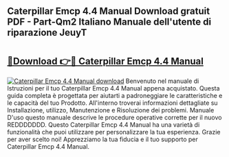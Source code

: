 ## Caterpillar Emcp 4.4 Manual Download gratuit PDF - Part-Qm2 Italiano Manuale dell'utente di riparazione JeuyT

# <h2><a href="http://dfb245.blite.top/?on=Caterpillar+Emcp+4.4+Manual">🔗Download 👉🔴 Caterpillar Emcp 4.4 Manual</a></h2>

[![Caterpillar Emcp 4.4 Manual download](https://i.imgur.com/lujVjoI.png)](http://dfb245.blite.top/?on=Caterpillar+Emcp+4.4+Manual)
Benvenuto nel manuale di Istruzioni per il tuo Caterpillar Emcp 4.4 Manual appena acquistato. Questa guida completa è progettata per aiutarti a padroneggiare le caratteristiche e le capacità del tuo Prodotto. All'interno troverai informazioni dettagliate su Installazione, utilizzo, Manutenzione e Risoluzione dei problemi. Manuale D'uso questo manuale descrive le procedure operative corrette per il nuovo REDDDDDDD. Questo Caterpillar Emcp 4.4 Manual ha una varietà di funzionalità che puoi utilizzare per personalizzare la tua esperienza. Grazie per aver scelto noi! Apprezziamo la tua fiducia e il tuo supporto per Caterpillar Emcp 4.4 Manual.
